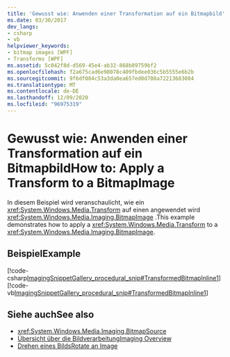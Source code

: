 ```yaml
---
title: 'Gewusst wie: Anwenden einer Transformation auf ein Bitmapbild'
ms.date: 03/30/2017
dev_langs:
- csharp
- vb
helpviewer_keywords:
- bitmap images [WPF]
- Transforms [WPF]
ms.assetid: 5c042f8d-d569-45e4-ab32-868b89759bf2
ms.openlocfilehash: f2a675cad6e98078c409fbdee036c5b5555e6b2b
ms.sourcegitcommit: 9f6df084c53a3da0ea657ed0d708a72213683084
ms.translationtype: MT
ms.contentlocale: de-DE
ms.lasthandoff: 12/09/2020
ms.locfileid: "96975319"
---
```

# <a name="how-to-apply-a-transform-to-a-bitmapimage"></a><span data-ttu-id="bcc0a-102">Gewusst wie: Anwenden einer Transformation auf ein Bitmapbild</span><span class="sxs-lookup"><span data-stu-id="bcc0a-102">How to: Apply a Transform to a BitmapImage</span></span>
<span data-ttu-id="bcc0a-103">In diesem Beispiel wird veranschaulicht, wie ein <xref:System.Windows.Media.Transform> auf einen angewendet wird <xref:System.Windows.Media.Imaging.BitmapImage> .</span><span class="sxs-lookup"><span data-stu-id="bcc0a-103">This example demonstrates how to apply a <xref:System.Windows.Media.Transform> to a <xref:System.Windows.Media.Imaging.BitmapImage>.</span></span>  
  
## <a name="example"></a><span data-ttu-id="bcc0a-104">Beispiel</span><span class="sxs-lookup"><span data-stu-id="bcc0a-104">Example</span></span>  
 [!code-csharp[ImagingSnippetGallery_procedural_snip#TransformedBitmapInline1](~/samples/snippets/csharp/VS_Snippets_Wpf/ImagingSnippetGallery_procedural_snip/CSharp/TransformedBitmapExample.cs#transformedbitmapinline1)]
 [!code-vb[ImagingSnippetGallery_procedural_snip#TransformedBitmapInline1](~/samples/snippets/visualbasic/VS_Snippets_Wpf/ImagingSnippetGallery_procedural_snip/VB/TransformedBitmapExample.vb#transformedbitmapinline1)]  
  
## <a name="see-also"></a><span data-ttu-id="bcc0a-105">Siehe auch</span><span class="sxs-lookup"><span data-stu-id="bcc0a-105">See also</span></span>

- <xref:System.Windows.Media.Imaging.BitmapSource>
- [<span data-ttu-id="bcc0a-106">Übersicht über die Bildverarbeitung</span><span class="sxs-lookup"><span data-stu-id="bcc0a-106">Imaging Overview</span></span>](imaging-overview.md)
- [<span data-ttu-id="bcc0a-107">Drehen eines Bilds</span><span class="sxs-lookup"><span data-stu-id="bcc0a-107">Rotate an Image</span></span>](../controls/how-to-rotate-an-image.md)
